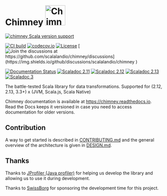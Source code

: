 # Chimney <img src="chimney.png" alt="Chimney logo" width="64" />

[![chimney Scala version support](https://index.scala-lang.org/scalalandio/chimney/chimney/latest.svg)](https://index.scala-lang.org/scalalandio/chimney/chimney)

[![CI build](https://github.com/scalalandio/chimney/workflows/CI%20build/badge.svg)](https://github.com/scalalandio/chimney/actions)
[![codecov.io](http://codecov.io/github/scalalandio/chimney/coverage.svg?branch=master)](http://codecov.io/github/scalalandio/chimney?branch=master)
[![License](http://img.shields.io/:license-Apache%202-green.svg)](http://www.apache.org/licenses/LICENSE-2.0.txt) [![Join the discussions at https://github.com/scalalandio/chimney/discussions](https://img.shields.io/github/discussions/scalalandio/chimney
)](https://github.com/scalalandio/chimney/discussions)

[![Documentation Status](https://readthedocs.org/projects/chimney/badge/?version=latest)](https://readthedocs.org/projects/chimney/builds/)
[![Scaladoc 2.11](https://javadoc.io/badge2/io.scalaland/chimney_2.11/scaladoc%202.11.svg)](https://javadoc.io/doc/io.scalaland/chimney_2.11)
[![Scaladoc 2.12](https://javadoc.io/badge2/io.scalaland/chimney_2.12/scaladoc%202.12.svg)](https://javadoc.io/doc/io.scalaland/chimney_2.12)
[![Scaladoc 2.13](https://javadoc.io/badge2/io.scalaland/chimney_2.13/scaladoc%202.13.svg)](https://javadoc.io/doc/io.scalaland/chimney_2.13)
[![Scaladoc 3](https://javadoc.io/badge2/io.scalaland/chimney_3/scaladoc%203.svg)](https://javadoc.io/doc/io.scalaland/chimney_3)

The battle-tested Scala library for data transformations. Supported for (2.12, 2.13, 3.3+) x (JVM, Scala.js, Scala Native)

Chimney documentation is available at https://chimney.readthedocs.io. Read the Docs keeps it versioned in case you need
to access documentation for older versions.

## Contribution

A way to get started is described in [CONTRIBUTING.md](CONTRIBUTING.md) and the general overview of the architecture
is given in [DESIGN.md](DESIGN.md).

## Thanks

Thanks to [JProfiler (Java profiler)](https://www.ej-technologies.com/products/jprofiler/overview.html)
for helping us develop the library and allowing us to use it during development.

Thanks to [SwissBorg](https://swissborg.com) for sponsoring the development time for this project.
